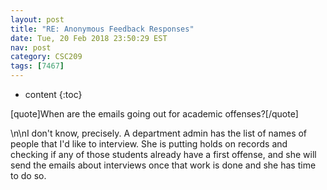```yaml
---
layout: post
title: "RE: Anonymous Feedback Responses"
date: Tue, 20 Feb 2018 23:50:29 EST
nav: post
category: CSC209
tags: [7467]
---
```


* content
{:toc}

[quote]When are the emails going out for academic offenses?[/quote]
<!-- more -->
<p>\n\nI don't know, precisely. A department admin has the list of names of people that I'd like to interview. She is putting holds on records and checking if any of those students already have a first offense, and she will send the emails about interviews once that work is done and she has time to do so.</p>
